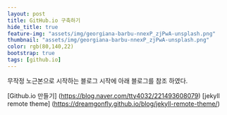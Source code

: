 ```yaml
---
layout: post
title: GitHub.io 구축하기
hide_title: true
feature-img: "assets/img/georgiana-barbu-nnexP_zjPwA-unsplash.png"
thumbnail: "assets/img/georgiana-barbu-nnexP_zjPwA-unsplash.png"
color: rgb(80,140,22)
bootstrap: true
tags: [github.io]
---
```


무작정 노근본으로 시작하는 블로그 시작에 아래 블로그를 참조 하였다.

[Github.io 만들기] (https://blog.naver.com/tty4032/221493608079)
[jekyll remote theme] (https://dreamgonfly.github.io/blog/jekyll-remote-theme/)
